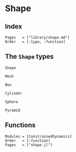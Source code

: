 # Shape

## Index

```@index
Pages   = ["library/shape.md"]
Order   = [:type, :function]
```

## The `Shape` types

```@docs
Shape
```

```@docs
Mesh
```

```@docs
Box
```

```@docs
Cylinder
```

```@docs
Sphere
```

```@docs
Pyramid
```

## Functions

```@autodocs
Modules = [ConstrainedDynamics]
Order   = [:function]
Pages   = ["shape.jl"]
```